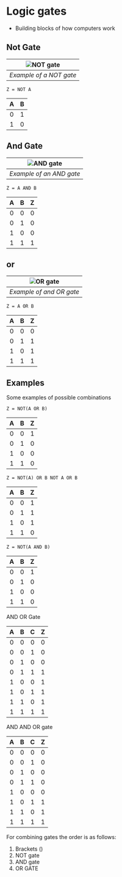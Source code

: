 # Logic gates

* Building blocks of how computers work

## Not Gate

|![NOT gate](https://www.computerscience.gcse.guru/wp-content/uploads/2016/11/NOT-1-255x127.png)|
|:-------------------------------------------------------------------------------------------:|
|                                      *Example of a NOT gate*                                |

```Z = NOT A```

|A|B|
|:-:|:-:|
|0|1|
|1|0|

## And Gate

|![AND gate](https://www.computerscience.gcse.guru/wp-content/uploads/2016/11/AND-255x127.png)|
|:-------------------------------------------------------------------------------------------:|
|                                      *Example of an AND gate*                               |

```Z = A AND B```

|A|B|Z|
|:-:|:-:|:-:|
|0|0|0|
|0|1|0|
|1|0|0|
|1|1|1|

## or

|![OR gate](https://www.computerscience.gcse.guru/wp-content/uploads/2016/11/OR-255x127.png)|
|:-----------------------------------------------------------------------------------------:|
|                                      *Example of and OR gate*                             |

```Z = A OR B```

|A|B|Z|
|:-:|:-:|:-:|
|0|0|0|
|0|1|1|
|1|0|1|
|1|1|1|
## Examples

Some examples of possible combinations



```Z = NOT(A OR B)```

|A|B|Z|
|:-:|:-:|:-:|
|0|0|1|
|0|1|0|
|1|0|0|
|1|1|0|

```Z = NOT(A) OR B NOT A OR B```

|A|B|Z|
|:-:|:-:|:-:|
|0|0|1|
|0|1|1|
|1|0|1|
|1|1|0|

```Z = NOT(A AND B)```

|A|B|Z|
|:-:|:-:|:-:|
|0|0|1|
|0|1|0|
|1|0|0|
|1|1|0|

AND OR Gate

|A|B|C|Z|
|:-:|:-:|:-:|:--:|
|0|0|0|0|
|0|0|1|0|
|0|1|0|0|
|0|1|1|1|
|1|0|0|1|
|1|0|1|1|
|1|1|0|1|
|1|1|1|1|

AND AND OR gate

|A|B|C|Z|
|:-:|:-:|:-:|:--:|
|0|0|0|0|
|0|0|1|0|
|0|1|0|0|
|0|1|1|0|
|1|0|0|0|
|1|0|1|1|
|1|1|0|1|
|1|1|1|1|

For combining gates the order is as follows: 

1.  Brackets ()
2. NOT gate
3. AND gate
4. OR GATE
